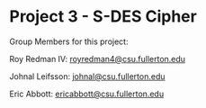# Project 3 - S-DES Cipher

Group Members for this project:

Roy Redman IV: royredman4@csu.fullerton.edu

Johnal Leifsson: johnal@csu.fullerton.edu

Eric Abbott: ericabbott@csu.fullerton.edu
